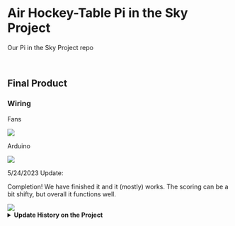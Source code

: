 # Air Hockey-Table Pi in the Sky Project
Our Pi in the Sky Project repo

&nbsp;

## Final Product
### Wiring
Fans

<img src="https://github.com/Logan-Martin/Air-Hockey-Table---Pi-in-the-Sky-Project/blob/main/Images/Fan%20wiring%20diagram.png" />

Arduino

<img src="https://github.com/Logan-Martin/Air-Hockey-Table---Pi-in-the-Sky-Project/blob/main/Images/arduino%20wiring.png" />


5/24/2023 Update:

Completion!
We have finished it and it (mostly) works. The scoring can be a bit shifty, but overall it functions well.

<img src="https://github.com/Logan-Martin/Air-Hockey-Table---Pi-in-the-Sky-Project/blob/main/Images/final%20table%20gif.gif">


<details>
<summary><b>Update History on the Project</b></summary>
  
  <details>
  <summary><b>Week of 1/2/2023</b></summary>
    
    CAD:
    This week I adjusted the pillars on the sides up 3mm in order to account for the socket heads of the screws. I also added some basic walls.

      <img src="https://github.com/Logan-Martin/Air-Hockey-Table---Pi-in-the-Sky-Project/blob/main/Images/Pillars.png" width="582" height="450"/>

     Code:
     - [Link to Code (1/4/2023)](https://github.com/Logan-Martin/Air-Hockey-Table---Pi-in-the-Sky-Project/blob/e0d8a948c9e20a26cdbd912a6f2891ffc34bfc92/Code/AirHockeyTableCode.py)
     - Notes: Player scoring seemed to break at the begining of the week, but was later fixed. So, messing w/ player scoring and the reset button.
  
  </details>
  
  <details>
  <summary><b>Week of 1/9/2023</b></summary>
    
   #### CAD:
This week I confirmed the model for the middle supports of the fans and also added a base for the air hockey table and receptacles for the pucks. Most things are getting 3-D printed over the weekend. Next week will be basic assembly of the pillars and fans in order to figure out how to apply the circuit board and other electronics.

#### Code:
- [Link to Code (1/12/2023)](https://github.com/Logan-Martin/Air-Hockey-Table---Pi-in-the-Sky-Project/blob/9c42973c04ebff49a86cc5cd290a6d5ad04bbca9/Code/AirHockeyTableCode.py)
- Notes: Trying to unlock/lock i2c devices. Well, first finding the address, and then going crazy because yes. The code could only would with one i2c for the LCD. Might be an issue later, cough cough it was, but that doesn't matter. Anyways, the LCD apparently worked at this point.
  
  </details>
  
  <details>
  <summary><b>Week of 1/16/2023</b></summary>
    
     CAD:
      This week some of the pieces got put together in real life and work on puck receiver started. Next week will be fitting sensors and other parts inside the box.

     Code:
        - [Link to Code (1/12/2023)](https://github.com/Logan-Martin/Air-Hockey-Table---Pi-in-the-Sky-Project/blob/c005875d9523dc01ff9da4728bf7b6b127cd3f1b/Code/AirHockeyTableCode.py)
        - Notes: Put code for searching i2c addresses into it's own file. Trying to now use distance sensor, one of them, and it wasn't working. Changing some names of variables around.

    
  </details>
  
  <details>
  <summary><b>Week of 1/23/2023</b></summary>
    
  #### CAD
    Finished puck receiver and made it consume less material for the print job.

  #### Code:
- [Link to Code (1/26/2023)](https://github.com/Logan-Martin/Air-Hockey-Table---Pi-in-the-Sky-Project/blob/dbf2e9b68d2536f0424aa0f3236083821379db28/Code/SearchForI2CAddressCode.py)
- Notes: Getting one distance sensor to work. Then, with scoring. Changing pins. It work w/ one. cool.
 
  </details>
  
  <details>
  <summary><b>Week of 1/30/2023</b></summary>
    
    #### CAD
Fixing all of the problems that cropped up with the test pieces and patching it. CHecking LCDs and distance sensor holes with the derived part feature on onshape.

#### Code:
- [Link to Code (2/2/2023)](https://github.com/Logan-Martin/Air-Hockey-Table---Pi-in-the-Sky-Project/blob/c37ed72708385dfef34a0d3229d6141b35cec875/Code/AirHockeyTableCode.py)
- Notes: This is when code was mostly done/working. Shutting down pins testing, didn't work, then I re-coded it, and it worked so yay! Print statements for checking to see what worked and what didn't. One of the errors was using `` sensor.range `` instead of ``` sensor.distance ```. Make sure to use distance if, ya know, you are looking for the distance. It was then just a matter of copy and pasting different files of code that I had made. Finally, I messed with some certain values that allow the player to score or not. I also noticed I had two debounce systems for stopping the player from scoring, so I got rid of one and changed more variable names.
  
  </details>
  
   <details>
  <summary><b>So What happened in February 2023?</b></summary>
    
    #### CAD
We have the upper box now. Waiting to get some of the pillars printed for supports. Got the circuitboards soldered and attached some solid core to them.

<img src="https://github.com/Logan-Martin/Air-Hockey-Table---Pi-in-the-Sky-Project/blob/main/Images/AHT%20v2.png" width="582" height="450" />

#### Images:

<img src="https://user-images.githubusercontent.com/71342159/217565048-3209a2c7-22f0-437b-aaf2-e5d517898692.jpg" width="684" height="384" />

2/22/2023:
<img src="https://user-images.githubusercontent.com/71342159/222756384-9a8b0a04-97da-4e19-ba1e-58af4e5d5f8f.jpg" width="591" height="443" />

2/24/2023:
<img src="https://user-images.githubusercontent.com/71342159/222756364-ebaa8fa5-493c-4486-9af9-a83a9e80f4aa.jpg" width="443" height="591" />

  </details>
  
   <details>
  <summary><b>3/15/2023 Update</b></summary>
    
    <img src="https://user-images.githubusercontent.com/71342159/225336586-5cda7151-6b26-4450-a85b-127aecd334d1.jpg" width="300" height="400"/>

    The corner standoffs for the fans break easily, 3 total top plates were lost in the making of the image above. We can't make the corners 3D printed, for reasons I forget that Aidan said at least twice already, but       we're ok. Wiring might be a pain. And, 3D printing/laser cutting things takes a lot of time.
  
  </details>
  
   <details>
  <summary><b>5/3/2023 Update</b></summary>
    
    Lots of things have happened. The pillars are 3D printed now, and the walls have two t-slots each. THe process for doing this was to piece apart the part studio in order to fix every single error that pooped up from use(and hopefully prevent the reoccurance). The slight shift in the center of the walls from a shift to each wall having two ins and two out caused some centerlines to be off, and also shifted the main table. This required a bit of filing to fix, but there is a change in the part studio to avoid that. Right now it is just struggling through the soldering to the circuitboard and making sure all the code works before it all fits together. The cages at the ends have been revised in order to function better. It now ejects right outside of the table. A second puck has also been made, to try and take the wind better. Hopefully we are done within two weeks
We also found out about a minute after the previous writing, that most of our irritation came from a bad LCD, so that has now been replaced and it should work fine. We still need to solder the connections to the distance sensors.
  
  </details>
  
  <details>
  <summary><b>5/19/2023 Update</b></summary>
    
   Our project is almost done. We have a fullrender, and all of are parts are cut and printed. Currently it is just bugfixing in the code and wiring. Hopefully we are done today, but there is a high chance we finish in the next week. We have had lots of issues with the circuit board and are trying to prevent shorts or grounding.

<img src="https://github.com/Logan-Martin/Air-Hockey-Table---Pi-in-the-Sky-Project/blob/main/Images/Final%20render.png" width="582" height="450" />
   
  </details>

</details>
